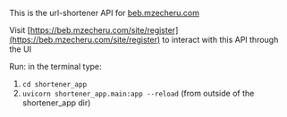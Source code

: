 This is the url-shortener API for [beb.mzecheru.com](https://beb.mzecheru.com/site/)

Visit [https://beb.mzecheru.com/site/register](https://beb.mzecheru.com/site/register) to interact with this API through the UI

Run: in the terminal type:
  1. `cd shortener_app`
  2. `uvicorn shortener_app.main:app --reload` (from outside of the shortener_app dir)